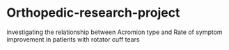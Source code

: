 # Orthopedic-research-project
investigating the relationship between Acromion type and Rate of symptom improvement in patients with rotator cuff tears
